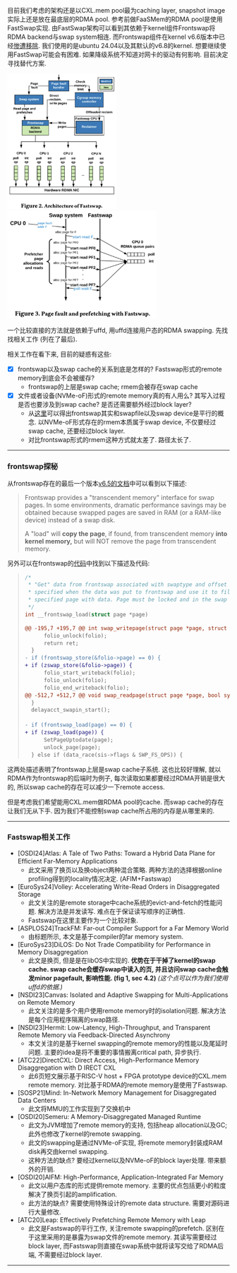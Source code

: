 目前我们考虑的架构还是以CXL.mem pool最为caching layer, snapshot image实际上还是放在最底层的RDMA pool. 参考前做FaaSMem的RDMA pool是使用FastSwap实现. 由FastSwap架构可以看到其依赖于kernel组件Frontswap将RDMA backend与swap system相连. 而Frontswap组件在kernel v6.6版本中已经[惨遭移除](https://github.com/torvalds/linux/commit/42c06a0e8ebe95b81e5fb41c6556ff22d9255b0c). 我们使用的是ubuntu 24.04以及其默认的v6.8的kernel. 想要继续使用FastSwap可能会有困难. 如果降级系统不知道对网卡的驱动有何影响. 目前决定寻找替代方案.

<img src="eurosys20-fastswap-fig2.png" alt="Screenshot 2025-03-04 at 12.05.10" style="zoom:30%;" /><img src="eurosys20-fastswap-fig3.png" alt="image-20250304120620853" style="zoom:33%;" />

一个比较直接的方法就是依赖于uffd, 用uffd连接用户态的RDMA swapping. 先找找相关工作 (列在了最后). 

相关工作在看下来, 目前的疑惑有这些:

- [x] frontswap以及swap cache的关系到底是怎样的? Fastswap形式的remote memory到底会不会被缓存?
  - frontswap的上层是swap cache; rmem会被存在swap cache
- [x] 文件或者设备(NVMe-oF)形式的remote memory真的有人用么? 其写入过程是否也要涉及到swap cache? 是否还需要额外经过block layer?
  - 从[这里](https://www.kernel.org/doc/gorman/html/understand/understand014.html)可以得出frontswap其实和swapfile以及swap device是平行的概念. 以NVMe-oF形式存在的rmem本质属于swap device, 不仅要经过swap cache, 还要经过block layer.
  - 对比frontswap形式的rmem这种方式就太差了. 路径太长了.

---

### frontswap探秘

从frontswap存在的最后一个版本[v6.5的文档](https://www.kernel.org/doc/html/v6.5/mm/frontswap.html)中可以看到以下描述:

> Frontswap provides a "transcendent memory" interface for swap pages. In some environments, dramatic performance savings may be obtained because swapped pages are saved in RAM (or a RAM-like device) instead of a swap disk.
>
> A "load" will **copy the page**, if found, from transcendent memory **into kernel memory,** but will NOT remove the page from transcendent memory.

另外可以在frontswap的[代码](https://github.com/torvalds/linux/commit/42c06a0e8ebe95b81e5fb41c6556ff22d9255b0c#diff-0944231a8dbce9407477d40a5f368dae425fe4813d49d109d592f7ffd6fa8898L201-L202)中找到以下描述及代码:

> ```c
> /*
>  * "Get" data from frontswap associated with swaptype and offset that were
>  * specified when the data was put to frontswap and use it to fill the
>  * specified page with data. Page must be locked and in the swap cache.
>  */
> int __frontswap_load(struct page *page)
> ```
>
> ```diff
> @@ -195,7 +195,7 @@ int swap_writepage(struct page *page, struct writeback_control *wbc)
>  		folio_unlock(folio);
>  		return ret;
>  	}
> -	if (frontswap_store(&folio->page) == 0) {
> +	if (zswap_store(&folio->page)) {
>  		folio_start_writeback(folio);
>  		folio_unlock(folio);
>  		folio_end_writeback(folio);
> @@ -512,7 +512,7 @@ void swap_readpage(struct page *page, bool synchronous, struct swap_iocb **plug)
>  	}
>  	delayacct_swapin_start();
>  
> -	if (frontswap_load(page) == 0) {
> +	if (zswap_load(page)) {
>  		SetPageUptodate(page);
>  		unlock_page(page);
>  	} else if (data_race(sis->flags & SWP_FS_OPS)) {
> ```

这两处描述表明了frontswap上层是swap cache子系统. 这也比较好理解, 就以RDMA作为frontswap的后端时为例子, 每次读取如果都要经过RDMA开销是很大的, 所以swap cache的存在可以减少一下remote access.

但是考虑我们希望能用CXL.mem做RDMA pool的cache. 而swap cache的存在让我们无从下手. 因为我们不能控制swap cache所占用的内存是从哪里来的. 

---

### Fastswap相关工作

- [OSDI24]Atlas: A Tale of Two Paths: Toward a Hybrid Data Plane for Efﬁcient Far-Memory Applications
  - 此文采用了换页以及换object两种混合策略. 两种方法的选择根据online profiling得到的locality情况决定. (AFIM+Fastswap)
- [EuroSys24]Volley: Accelerating Write-Read Orders in Disaggregated Storage
  - 此文关注的是remote storage中cache系统的evict-and-fetch的性能问题. 解决方法是并发读写. 难点在于保证读写顺序的正确性.
  - Fastswap在这里主要作为一个比较对象. 
- [ASPLOS24]TrackFM: Far-out Compiler Support for a Far Memory World
  - 由标题所示, 本文是基于compiler的far memory system.
- [EuroSys23]DiLOS: Do Not Trade Compatibility for Performance in Memory Disaggregation
  - 此文是换页, 但是是在libOS中实现的. **优势在于干掉了kernel的swap cache. swap cache会缓存swap中读入的页, 并且访问swap cache会触发minor pagefault, 影响性能. (fig 1, sec 4.2)** *(这个点可以作为我们使用uffd的依据.)*
- [NSDI23]Canvas: Isolated and Adaptive Swapping for Multi-Applications on Remote Memory
  - 此文关注的是多个用户使用remote memory时的isolation问题. 解决方法是每个应用程序隔离的swap路径.
- [NSDI23]Hermit: Low-Latency, High-Throughput, and Transparent Remote Memory via Feedback-Directed Asynchrony
  - 本文关注的是基于kernel swapping的remote memory的性能以及尾延时问题. 主要的idea是将不重要的事情搬离critical path, 异步执行.
- [ATC22]DirectCXL: Direct Access, High-Performance Memory Disaggregation with D IRECT CXL
  - 此6页短文展示基于RISC-V host + FPGA prototype device的CXL.mem remote memory. 对比基于RDMA的remote memory是使用了Fastswap.
- [SOSP21]Mind: In-Network Memory Management for Disaggregated Data Centers
  - 此文将MMU的工作实现到了交换机中
- [OSDI20]Semeru: A Memory-Disaggregated Managed Runtime
  - 此文为JVM增加了remote memory的支持, 包括heap allocation以及GC; 此外也修改了kernel的remote swapping.
  - 此文的swapping是通过NVMe-oF实现, 将remote memory封装成RAM disk再交由kernel swapping.
  - 这种方法的缺点? 要经过kernel以及NVMe-oF的block layer处理. 带来额外的开销.
- [OSDI20]AIFM: High-Performance, Application-Integrated Far Memory
  - 此文以用户态库的形式提供remote memory. 主要的优点包括更小的粒度解决了换页引起的amplification. 
  - 此方法的缺点? 需要使用特殊设计的remote data structure. 需要对源码进行大量修改.
- [ATC20]Leap: Effectively Prefetching Remote Memory with Leap
  - 此文是Fastswap的平行工作, 关注remote swapping的prefetch. 区别在于这里采用的是暴露为swap文件的remote memory. 其读写需要经过block layer, 而Fastswap则直接在swap系统中就将读写交给了RDMA后端, 不需要经过block layer.

---

